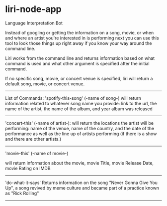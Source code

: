 # liri-node-app
Language Interpretation Bot


Instead of googling or getting the information on a song, movie, or when and where an artist you're interested in is performing next you can use this tool to look those things up right away if you know your way around the command line.

Liri works from the command line and returns information based on what command is used and what other argument is specified after the initial command. 

If no specific song, movie, or concert venue is specified, liri will return a default song, movie, or concert venue. 
**************************************
List of Commands:
'spotify-this-song' (-name of song-)
will return information related to whatever song name you provide:
link to the url,
the name of the artist,
the name of the album,
and year album was released
**************************************
'concert-this' (-name of artist-):
will return the locations the artist will be performing:
name of the venue,
name of the country,
and the date of the performance
as well as the line up of artists performing (if there is a show and there are other artists.)
**************************************
'movie-this' (-name of movie-)

will return information about the movie,
movie Title,
movie Release Date,
movie Rating on IMDB

**************************************
'do-what-it-says'
Returns information on the song "Never Gonna Give You Up", a song revived by meme culture and became part of a practice known as "Rick Rolling"
**************************************



